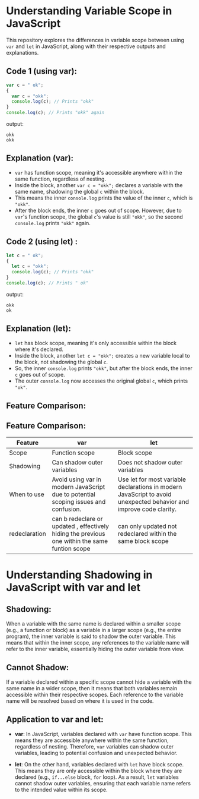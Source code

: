 # Understanding Variable Scope in JavaScript

This repository explores the differences in variable scope between using `var` and `let` in JavaScript, along with their respective outputs and explanations.

## Code 1 (using var):

```javascript
var c = " ok";
{
  var c = "okk";
  console.log(c); // Prints "okk"
}
console.log(c); // Prints "okk" again
```
output: 
```
okk
okk
```
## Explanation (var):

- `var` has function scope, meaning it's accessible anywhere within the same function, regardless of nesting.
- Inside the block, another `var c = "okk";` declares a variable with the same name, shadowing the global `c` within the block.
- This means the inner `console.log` prints the value of the inner `c`, which is `"okk"`.
- After the block ends, the inner `c` goes out of scope. However, due to `var`'s function scope, the global `c`'s value is still `"okk"`, so the second `console.log` prints `"okk"` again.
## Code 2 (using let) :
```javascript
let c = " ok";
{
  let c = "okk";
  console.log(c); // Prints "okk"
}
console.log(c); // Prints " ok"
```
output: 
```
okk
ok
```
## Explanation (let):

- `let` has block scope, meaning it's only accessible within the block where it's declared.
- Inside the block, another `let c = "okk";` creates a new variable local to the block, not shadowing the global `c`.
- So, the inner `console.log` prints `"okk"`, but after the block ends, the inner `c` goes out of scope.
- The outer `console.log` now accesses the original global `c`, which prints `"ok"`.
## Feature Comparison:

## Feature Comparison:

| Feature     | var                               | let                                            |
|-------------|-----------------------------------|------------------------------------------------|
| Scope       | Function scope                    | Block scope                                    |
| Shadowing   | Can shadow outer variables        | Does not shadow outer variables                |
| When to use | Avoid using var in modern JavaScript due to potential scoping issues and confusion. | Use let for most variable declarations in modern JavaScript to avoid unexpected behavior and improve code clarity. |
|redeclaration | can b redeclare or updated , effectively hiding the previous one within the same funtion scope   | can only updated not redeclared within the same block scope              |

# Understanding Shadowing in JavaScript with var and let

## Shadowing:

When a variable with the same name is declared within a smaller scope (e.g., a function or block) as a variable in a larger scope (e.g., the entire program), the inner variable is said to shadow the outer variable. This means that within the inner scope, any references to the variable name will refer to the inner variable, essentially hiding the outer variable from view.

## Cannot Shadow:

If a variable declared within a specific scope cannot hide a variable with the same name in a wider scope, then it means that both variables remain accessible within their respective scopes. Each reference to the variable name will be resolved based on where it is used in the code.

## Application to var and let:

- **var**: In JavaScript, variables declared with `var` have function scope. This means they are accessible anywhere within the same function, regardless of nesting. Therefore, `var` variables can shadow outer variables, leading to potential confusion and unexpected behavior.

- **let**: On the other hand, variables declared with `let` have block scope. This means they are only accessible within the block where they are declared (e.g., `if...else` block, `for` loop). As a result, `let` variables cannot shadow outer variables, ensuring that each variable name refers to the intended value within its scope.



